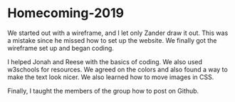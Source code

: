 # Homecoming-2019

We started out with a wireframe, and I let only Zander draw it out. This was a mistake since he missed how to set up the website. We finally got the wireframe set up and began coding.

I helped Jonah and Reese with the basics of coding. We also used w3schools for resources. We agreed on the colors and also found a way to make the text look nicer. We also learned how to move images in CSS. 

Finally, I taught the members of the group how to post on Github. 
